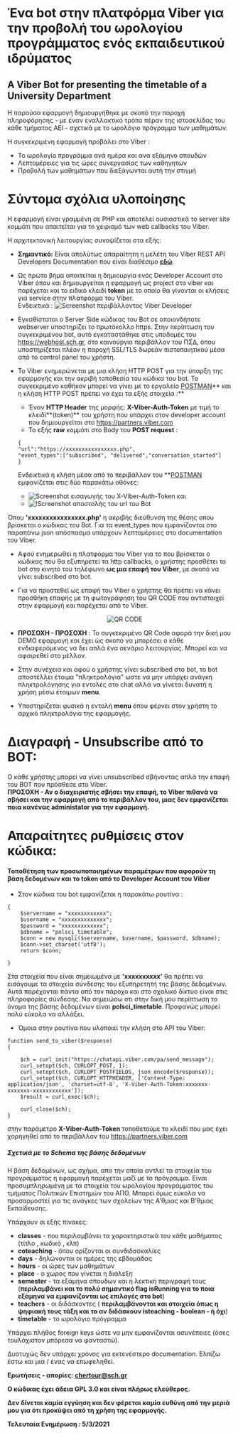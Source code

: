 # Ένα bot στην πλατφόρμα Viber για την προβολή του ωρολογίου προγράμματος ενός εκπαιδευτικού ιδρύματος 
## A Viber Bot for presenting the timetable of a University Department 
Η παρούσα εφαρμογή δημιουργήθηκε με σκοπό την παροχή πληροφόρησης - με έναν εναλλακτικό τρόπο πέραν της ιστοσελίδας του κάθε τμήματος ΑΕΙ - σχετικά με το ωρολόγιο πρόγραμμα των μαθημάτων. 

Η συγκεκριμένη εφαρμογή προβάλει στο Viber :
 - Το ωρολογίο προγράμμα ανά ημέρα και ανα εξάμηνο σπουδών
 - Λεπτομέρειες για τις ώρες συνεργασίας των καθηγητών
 - Προβολή των μαθημάτων που διεξάγωνται αυτή την στιγμή


# Σύντομα σχόλια υλοποίησης
Η εφαρμογή είναι γραμμένη σε PHP και αποτελεί ουσιαστικά το server site κομμάτι που απαιτείται για το χειρισμό των web callbacks του Viber.

Η αρχιτεκτονική λειτουργίας συνοψίζεται στα εξής:
 - **Σημαντικό:** Είναι απολύτως απαραίτητη η μελέτη του Viber REST API Developers Documentation που είναι διαθέσιμο **[εδώ](https://developers.viber.com/docs/api/rest-bot-api/)**. 
 - Ως πρώτο βήμα απαιτείται η δημιουργία ενός Developer Account στο Viber όπου και δημιουργείται η εφαρμογή ως project στο viber και παρέχεται και το ειδικό κλειδί **token** με το οποίο θα γίνονται οι κλήσεις για service στην πλατφόρμα του Viber.
 <br/>Ενδεικτικά :
 ![Screenshot περιβάλλοντος Viber Developer](http://chertour.sites.sch.gr/viber_bot/github_documentation_images/viber_admin.png) 
 
 - Eγκαθίσταται ο Server Side κώδικας του Bot σε οποιονδήποτε webserver υποστηρίζει το πρωτόκολλο https. Στην περίπτωση του συγκεκριμένου bot, 
 αυτό εγκαταστάθηκε στις υποδομές του https://webhost.sch.gr, στο καινούργιο περιβάλλον του ΠΣΔ, 
 όπου υποστηρίζεται πλέον η παροχή SSL/TLS δωρεάν πιστοποιητικού μέσα από το control panel του χρήστη.
 
 - To Viber ενημερώνεται με μια κλήση HTTP POST για την ύπαρξη της εφαρμογής και την ακριβή τοποθεσία του κώδικα του bot. 
 Το συγκεκριμένο καθήκον μπορεί να γίνει με το εργαλείο [POSTMAN](https://www.postman.com/downloads/)** και η κλήση HTTP POST πρέπει να έχει τα εξής στοιχεία  :**
     - Έναν **HTTP Header** της μορφής: **X-Viber-Auth-Token** με τιμή το κλειδί**(token)** του χρήστη που υπάρχει στον developer account που δημιουργείται στο https://partners.viber.com
     - To εξής **raw** κομμάτι στο Body του **POST request** : 
     ```
     {
   "url":"https://xxxxxxxxxxxxxxxx.php",
    "event_types":["subscribed", "delivered","conversation_started"]
    } 
    ```
	Ενδεικτικά η κλήση μέσα από το περιβάλλον του **[POSTMAN](https://www.postman.com/downloads/) εμφανίζεται στις δύο παρακάτω οθόνες: 
	- ![Screenshot εισαγωγής του X-Viber-Auth-Token](http://chertour.sites.sch.gr/viber_bot/github_documentation_images/x_auth.png) 
	και	
	- ![!Screenshot αποστολής του url του Bot](http://chertour.sites.sch.gr/viber_bot/github_documentation_images/url.png)  
	
Όπου **'xxxxxxxxxxxxxxxx.php'** η ακριβής διεύθυνση της θέσης οπου βρίσκεται ο κώδικας του Bot.
     Για τα event_types που εμφανίζονται στο παραπάνω json απόσπασμα υπάρχουν λεπτομέρειες στο documentation του Viber.


 - Αφού ενημερωθεί η πλατφόρμα του Viber για το που βρίσκεται ο κώδικας που θα εξυπηρετεί τα http callbacks, o χρήστης προσθέτει το bot στο κινητό του τηλέφωνο **ως μια επαφή του Viber**, με σκοπό να γίνει subscribed στο bot. 
 - Για να προστεθεί ως επαφή του Viber o χρήστης θα πρέπει να κάνει προσθήκη επαφής με τη φωτογράφηση του QR CODE που αντιστοιχεί στην εφαρμογή και παρέχεται από το Viber. 
 <br/><center>![QR CODE](http://chertour.sites.sch.gr/viber_bot/github_documentation_images/qr_code.png)  </center>
 
 - **ΠΡΟΣΟΧΗ - ΠΡΟΣΟΧΗ** : Το συγκεκριμένο QR Code αφορά την δική μου DEMO εφαρμογή και έχει ώς σκοπό να μπορέσει ο κάθε ενδιαφερόμενος να δει απλά ένα σενάριο λειτουργίας. Μπορεί και να αφαιρεθεί στο μέλλον.
 - Στην συνέχεια και αφού o χρήστης γίνει subscribed στο bot, το bot αποστέλλει έτοιμα "πληκτρολόγια" ωστε να μην υπάρχει ανάγκη πληκτρολόγησης 
 για εντολές στο chat αλλά να γίνεται δυνατή η χρήση μέσω έτοιμων **menu**. 
 - Υποστηρίζεται φυσικά η εντολή **menu** όπου φέρνει στον χρήστη το αρχικό πληκτρολόγιο της εφαρμογής.
 


# Διαγραφή - Unsubscribe από το BOT:

Ο κάθε χρήστης μπορεί να γίνει unsubscribed σβήνοντας απλά την επαφή του ΒOT που πρόσθεσε στο Viber. <br/>
**ΠΡΟΣΟΧΗ -  Αν ο διαχειριστής σβήσει την επαφή, 
το Viber πιθανά να σβήσει και την εφαρμογή από το περιβάλλον του, μιας δεν εμφανίζεται ποια κανένας administator για την εφαρμογή.**


# Απαραίτητες ρυθμίσεις στον κώδικα: 

#### Τοποθέτηση των προσωποποιημένων παραμέτρων που αφορούν τη βάση δεδομένων και το token από το Developer Account του Viber

- Στον κώδικα του bot εμφανίζεται η παρακάτω ρουτίνα :
```function connectToDB()
{
    $servername = "xxxxxxxxxxxx";
    $username = "xxxxxxxxxxxxxx";
    $password = "xxxxxxxxxxxxx";
    $dbname = "polsci_timetable";
    $conn = new mysqli($servername, $username, $password, $dbname);
    $conn->set_charset('utf8');
    return $conn;

}
```
Στα στοιχεία που είναι σημειωμένα με **'xxxxxxxxxx'**  θα πρέπει να εισάγουμε τα στοιχεία σύνδεσης του εξυπηρετητή της βάσης δεδομένων. 
Αυτά παρέχονται πάντα από τον πάροχο και στο σχολικό δίκτυο είναι στις πληροφορίες σύνδεσης. 
Να σημειώσω οτι στην δική μου περίπτωση το όνομα της βάσης δεδομένων είναι **polsci_timetable**. 
Προφανώς μπορεί πολύ εύκολα να αλλάξει. 


- Όμοια στην ρουτίνα που υλοποιεί την κλήση στο ΑPI του Viber:
```
function send_to_viber($response)
{

    $ch = curl_init("https://chatapi.viber.com/pa/send_message");
    curl_setopt($ch, CURLOPT_POST, 1);
    curl_setopt($ch, CURLOPT_POSTFIELDS, json_encode($response));
    curl_setopt($ch, CURLOPT_HTTPHEADER, ['Content-Type: application/json', 'charset=utf-8', 'X-Viber-Auth-Token:xxxxxxx-xxxxxxx-xxxxxxxxxxxx']);
    $result = curl_exec($ch);

    curl_close($ch);
}
```

στην παράμετρο **X-Viber-Auth-Token** τοποθετούμε το κλειδί που μας έχει χορηγηθεί από το περιβάλλον του https://partners.viber.com

##### Σχετικά με το Schema της βάσης δεδομένων

Η βάση δεδομένων, ως σχήμα, απο την οποία αντλεί τα στοιχεία του προγράμματος η εφαρμογή παρέχεται μαζί με το πρόγραμμα. 
Είναι προσυμπληρωμένη με τα στοιχεία του ωρολογίου προγράμματος του τμήματος Πολιτικών Επιστημών του ΑΠΘ. 
Μπορεί όμως εύκολα να προσαρμοστεί για τις ανάγκες των σχολείων της Α'θμιας και Β'θμιας Εκπαίδευσης. 

Υπάρχουν οι εξής πίνακες: 
 - **classes** - που περιλαμβάνει τα χαρακτηριστικά του κάθε μαθήματος (τίτλο , κωδικό , κλπ)
 - **coteaching** - όπου ορίζονται οι συνδιδασκαλίες
 - **days** - δηλώνονται οι ημέρες της εβδομάδας
 - **hours** - οι ώρες των μαθημάτων
 - **place** - o χωρος που γίνεται η διάλεξη
 - **semester** - τα εξάμηνα σπουδων και η λεκτική περιγραφή τους (**περιλαμβάνει και το πολύ σημαντικό flag isRunning για το ποια εξάμηνα να εμφανίζονται ως επιλογές στο bot**)
 - **teachers** - οι διδάσκοντες ( **περιλαμβάνονται και στοιχεία όπως η ψηφιακή τους τάξη και το αν διδάσκουν isteaching - boolean - ή όχι**)
 - **timetable** - το ωρολόγιο πρόγραμμα
 
 Υπάρχει πλήθος foreign keys ώστε να μην εμφανίζονται ασυνέπειες (όσες τουλάχιστον μπόρεσα να φανταστώ).
 
Δυστυχώς δεν υπάρχει χρόνος για εκτενέστερο documentation.
Ελπίζω έστω και μια / ένας να επωφεληθεί.

**Ερωτήσεις - απορίες: chertour@sch.gr**

**Ο κώδικας έχει άδεια GPL 3.0 και είναι πλήρως ελεύθερος.**

**Δεν δίνεται καμία εγγύηση και δεν φέρεται καμία ευθύνη από την μεριά μου για ότι προκύψει από τη χρήση της εφαρμογής.**

**Τελευταία Ενημέρωση : 5/3/2021**